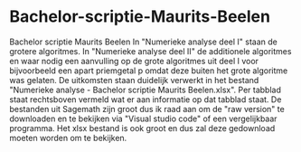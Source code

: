 # Bachelor-scriptie-Maurits-Beelen
Bachelor scriptie Maurits Beelen 
In "Numerieke analyse deel I" staan de grotere algoritmes. 
In "Numerieke analyse deel II" de additionele algoritmes en waar nodig een aanvulling op de grote algoritmes uit deel I voor bijvoorbeeld een apart priemgetal p omdat deze buiten het grote algoritme was gelaten. 
De uitkomsten staan duidelijk verwerkt in het bestand "Numerieke analyse - Bachelor scriptie Maurits Beelen.xlsx". Per tabblad staat rechtsboven vermeld wat er aan informatie op dat tabblad staat. 
De bestanden uit Sagemath zijn groot dus ik raad aan om de "raw version" te downloaden en te bekijken via "Visual studio code" of een vergelijkbaar programma. 
Het xlsx bestand is ook groot en dus zal deze gedownload moeten worden om te bekijken.
